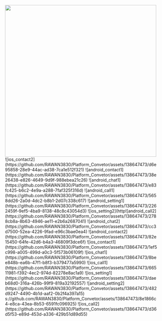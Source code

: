 <img src = "https://github.com/RAWAN3830/Platform_Convetor/assets/138647473/f8784aec-3f41-48e0-adb7-741d183ad47c " height="500"/>
![ios_contact2](https://github.com/RAWAN3830/Platform_Convetor/assets/138647473/d6e95858-28e9-44ac-ad38-7ca1e512f321)
![android_contact1](https://github.com/RAWAN3830/Platform_Convetor/assets/138647473/38e26438-e826-4649-9d9f-988ebea21c26)
![android_chat1](https://github.com/RAWAN3830/Platform_Convetor/assets/138647473/e83fc425-b6c2-4e9a-a288-7faf325f316d)
![android_call1](https://github.com/RAWAN3830/Platform_Convetor/assets/138647473/5658dd26-2a0d-4dc2-b8b1-2d07c338c617)
![android_setting1](https://github.com/RAWAN3830/Platform_Convetor/assets/138647473/2262459f-9ef5-4ba9-8138-48c8c43054d3)
![ios_setting2](http![android_call2](https://github.com/RAWAN3830/Platform_Convetor/assets/138647473/2788cb8a-8b63-4946-ae11-e2b6a2687041)
![android_chat2](https://github.com/RAWAN3830/Platform_Convetor/assets/138647473/cc3d7500-52ea-4226-9fad-e96c3bae0ea4)
![android_contact2](https://github.com/RAWAN3830/Platform_Convetor/assets/138647473/82e15450-64fe-42d6-b4a3-46809f3dce6f)
![ios_contact1](https://github.com/RAWAN3830/Platform_Convetor/assets/138647473/1ef5c998-a005-499d-a0c3-5f573b06109f)
![ios_chat1](https://github.com/RAWAN3830/Platform_Convetor/assets/138647473/8bee848b-ea6b-47f1-b8f3-b379477a5990)
![ios_call1](https://github.com/RAWAN3830/Platform_Convetor/assets/138647473/66511981-f392-4ec2-974d-82278e8ac1a9)
![ios_setting1](https://github.com/RAWAN3830/Platform_Convetor/assets/138647473/daeb68d0-316a-426b-99f9-819a32192557)
![android_setting2](https://github.com/RAWAN3830/Platform_Convetor/assets/138647473/482d9247-4490-4b1d-aaf2-0b2f4a397a15)
s://github.com/RAWAN3830/Platform_Convetor/assets/138647473/8e1866c4-e8ca-43ea-8b53-6591fc096925)
![ios_call2](https://github.com/RAWAN3830/Platform_Convetor/assets/138647473/d36d5f53-e89d-453d-a336-429b51d89d55)
